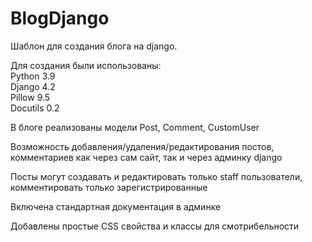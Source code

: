 <h1>BlogDjango</h1>
<p>
  Шаблон для создания блога на django. 
</p>
<p>
  Для создания были использованы:<br>
  Python 3.9<br>
  Django 4.2<br>
  Pillow 9.5<br>
  Docutils 0.2
</p>
<p>
  В блоге реализованы модели Post, Comment, CustomUser
</p>
<p>
  Возможность добавления/удаления/редактирования постов, комментариев как через сам сайт, так и через админку django
</p>
<p>
  Посты могут создавать и редактировать только staff пользователи, комментировать только зарегистрированные
</p>
<p>
  Включена стандартная документация в админке
</p>
<p>
  Добавлены простые CSS свойства и классы для смотрибельности
</p>
